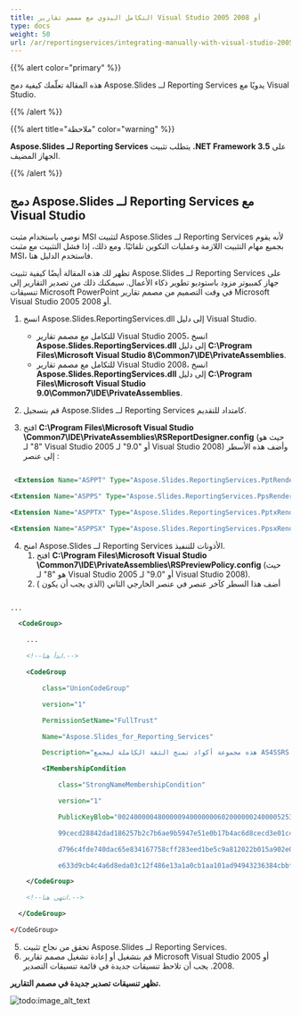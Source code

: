 ```yaml
---
title: التكامل اليدوي مع مصمم تقارير Visual Studio 2005 أو 2008
type: docs
weight: 50
url: /ar/reportingservices/integrating-manually-with-visual-studio-2005-or-2008-report-designer/
---
```


{{% alert color="primary" %}} 

هذه المقالة تعلّمك كيفية دمج Aspose.Slides لــ Reporting Services يدويًا مع Visual Studio. 

{{% /alert %}} 

{{% alert title="ملاحظة" color="warning" %}} 

**Aspose.Slides لــ Reporting Services** يتطلب تثبيت **.NET Framework 3.5** على الجهاز المضيف. 

{{% /alert %}}

## **دمج Aspose.Slides لــ Reporting Services مع Visual Studio**
نوصي باستخدام مثبت MSI لتثبيت Aspose.Slides لــ Reporting Services لأنه يقوم بجميع مهام التثبيت اللازمة وعمليات التكوين تلقائيًا. ومع ذلك، إذا فشل التثبيت مع مثبت MSI، فاستخدم الدليل هنا. 

تظهر لك هذه المقالة أيضًا كيفية تثبيت Aspose.Slides لــ Reporting Services على جهاز كمبيوتر مزود باستوديو تطوير ذكاء الأعمال. سيمكنك ذلك من تصدير التقارير إلى تنسيقات Microsoft PowerPoint في وقت التصميم من مصمم تقارير Microsoft Visual Studio 2005 أو 2008. 

1. انسخ Aspose.Slides.ReportingServices.dll إلى دليل Visual Studio.

   - للتكامل مع مصمم تقارير Visual Studio 2005، انسخ **Aspose.Slides.ReportingServices.dll** إلى دليل **C:\Program Files\Microsoft Visual Studio 8\Common7\IDE\PrivateAssemblies**.
   - للتكامل مع مصمم تقارير Visual Studio 2008، انسخ **Aspose.Slides.ReportingServices.dll** إلى دليل **C:\Program Files\Microsoft Visual Studio 9.0\Common7\IDE\PrivateAssemblies**.
2. قم بتسجيل Aspose.Slides لــ Reporting Services كامتداد للتقديم.

3. افتح **C:\Program Files\Microsoft Visual Studio <Version>\Common7\IDE\PrivateAssemblies\RSReportDesigner.config** (حيث <Version> هو "8" لـ Visual Studio 2005 أو "9.0" لـ Visual Studio 2008) وأضف هذه الأسطر إلى عنصر <Render>:

``` xml

 <Extension Name="ASPPT" Type="Aspose.Slides.ReportingServices.PptRenderer,Aspose.Slides.ReportingServices"/>

<Extension Name="ASPPS" Type="Aspose.Slides.ReportingServices.PpsRenderer,Aspose.Slides.ReportingServices"/>

<Extension Name="ASPPTX" Type="Aspose.Slides.ReportingServices.PptxRenderer,Aspose.Slides.ReportingServices"/>

<Extension Name="ASPPSX" Type="Aspose.Slides.ReportingServices.PpsxRenderer,Aspose.Slides.ReportingServices"/>

``` 

4. امنح Aspose.Slides لــ Reporting Services الأذونات للتنفيذ. 
   1. افتح **C:\Program Files\Microsoft Visual Studio <Version>\Common7\IDE\PrivateAssemblies\RSPreviewPolicy.config** (حيث <Version> هو "8" لـ Visual Studio 2005 أو "9.0" لـ Visual Studio 2008).
   1. أضف هذا السطر كآخر عنصر في عنصر <CodeGroup> الخارجي الثاني (الذي يجب أن يكون <CodeGroup class="FirstMatchCodeGroup" version="1" PermissionSetName="Execution" Description="هذه مجموعة أكواد تمنح إذن تنفيذ كود MyComputer.">) 

**<CodeGroup>**

``` xml

...

  <CodeGroup>

    ...

    <!--ابدأ هنا.-->

    <CodeGroup

        class="UnionCodeGroup"

        version="1"

        PermissionSetName="FullTrust"

        Name="Aspose.Slides_for_Reporting_Services"

        Description="هذه مجموعة أكواد تمنح الثقة الكاملة لمجمع AS4SSRS.">

        <IMembershipCondition

            class="StrongNameMembershipCondition"

            version="1"

            PublicKeyBlob="00240000048000009400000006020000002400005253413100040000010001005542e

            99cecd28842dad186257b2c7b6ae9b5947e51e0b17b4ac6d8cecd3e01c4d20658c5e4ea1b9a6c8f854b2

            d796c4fde740dac65e834167758cff283eed1be5c9a812022b015a902e0b97d4e95569eb8c0971834744

            e633d9cb4c4a6d8eda03c12f486e13a1a0cb1aa101ad94943236384cbbf5c679944b994de9546e493bf" />

    </CodeGroup>

    <!--انتهى هنا.-->

  </CodeGroup>

</CodeGroup>

``` 

5. تحقق من نجاح تثبيت Aspose.Slides لــ Reporting Services. 
6. قم بتشغيل أو إعادة تشغيل مصمم تقارير Microsoft Visual Studio 2005 أو 2008. يجب أن تلاحظ تنسيقات جديدة في قائمة تنسيقات التصدير.

**تظهر تنسيقات تصدير جديدة في مصمم التقارير.** 

![todo:image_alt_text](integrating-manually-with-visual-studio-2005-or-2008-report-designer_1.png)